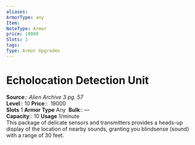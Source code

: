 ```yaml
---
aliases: 
ArmorType: any
Item:
NoteType: Armor
price: 19000
Slots: 1
tags: 
Type: Armor Upgrades
---
```


# Echolocation Detection Unit

**Source**:: _Alien Archive 3 pg. 57_  
**Level**:: 10
**Price**::  19000  
**Slots** 1 **Armor Type** Any 
**Bulk**:: —  
**Capacity**:: 10 **Usage** 1/minute  
This package of delicate sensors and transmitters provides a heads-up display of the location of nearby sounds, granting you blindsense (sound) with a range of 30 feet.
